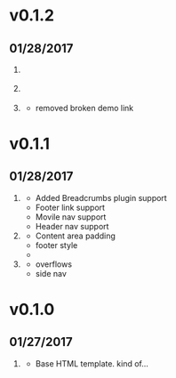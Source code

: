 # v0.1.2
##  01/28/2017

1. [](#new)

2. [](#improved)

3. [](#bugfix)
    * removed broken demo link

# v0.1.1
##  01/28/2017

1. [](#new)
    * Added Breadcrumbs plugin support
    * Footer link support
    * Movile nav support
    * Header nav support
2. [](#improved)
    * Content area padding
    * footer style
    *
3. [](#bugfix)
    * overflows
    * side nav

# v0.1.0
##  01/27/2017

1. [](#new)
    * Base HTML template. kind of...

